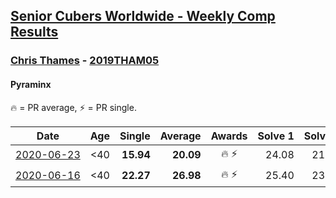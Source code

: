 <style>table {white-space: nowrap;}</style>

## [Senior Cubers Worldwide - Weekly Comp Results](/scw-comp/results/)
### [Chris Thames](../chris_thames.md) - [2019THAM05](https://www.worldcubeassociation.org/persons/2019THAM05?event=pyram)
#### Pyraminx

🔥 = PR average, ⚡ = PR single.

| Date | Age | Single | Average | Awards | Solve 1 | Solve 2 | Solve 3 | Solve 4 | Solve 5 | Video |
| :--: | :--: | --: | --: | :--: | --: | --: | --: | --: | --: | :-- |
| [2020-06-23](../../results/pyram/2020-06-23.md) | <40 | **15.94** | **20.09** | 🔥 ⚡ | 24.08 | 21.80 | 18.75 | 19.73 | **15.94** | [Link](https://www.facebook.com/events/1618516681636159/permalink/1622324837922010/) |
| [2020-06-16](../../results/pyram/2020-06-16.md) | <40 | **22.27** | **26.98** | 🔥 ⚡ | 25.40 | 23.92 | 31.62 | **22.27** | 34.86 | [Link](https://www.facebook.com/events/296087658445428/permalink/299088241478703/) |


<!-- Global site tag (gtag.js) - Google Analytics -->
<script async src="https://www.googletagmanager.com/gtag/js?id=UA-86348435-3"></script>
<script>window.dataLayer = window.dataLayer || []; function gtag() {dataLayer.push(arguments);} gtag('js', new Date()); gtag('config', 'UA-86348435-3');</script>
